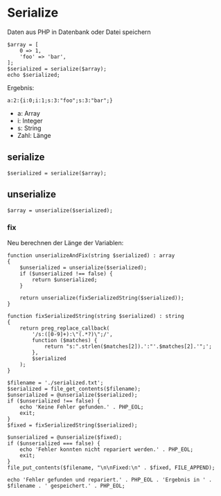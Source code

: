 # Serialize

Daten aus PHP in Datenbank oder Datei speichern

```
$array = [
    0 => 1,
    'foo' => 'bar',
];
$serialized = serialize($array);
echo $serialized;
```

Ergebnis:
```
a:2:{i:0;i:1;s:3:"foo";s:3:"bar";}
```

- a: Array
- i: Integer
- s: String
- Zahl: Länge

## serialize

```
$serialized = serialize($array);
```

## unserialize

```
$array = unserialize($serialized);
```

### fix

Neu berechnen der Länge der Variablen:

```
function unserializeAndFix(string $serialized) : array
{
    $unserialized = unserialize($serialized);
    if ($unserialized !== false) {
        return $unserialized;
    }

    return unserialize(fixSerializedString($serialized));
}

function fixSerializedString(string $serialized) : string
{
    return preg_replace_callback(
        '/s:([0-9]+):\"(.*?)\";/',
        function ($matches) {
            return "s:".strlen($matches[2]).':"'.$matches[2].'";';
        },
        $serialized
    );
}

$filename = './serialized.txt';
$serialized = file_get_contents($filename);
$unserialized = @unserialize($serialized);
if ($unserialized !== false) {
    echo 'Keine Fehler gefunden.' . PHP_EOL;
    exit;
}
$fixed = fixSerializedString($serialized);

$unserialized = @unserialize($fixed);
if ($unserialized === false) {
    echo 'Fehler konnten nicht repariert werden.' . PHP_EOL;
    exit;
}
file_put_contents($filename, "\n\nFixed:\n" . $fixed, FILE_APPEND);

echo 'Fehler gefunden und repariert.' . PHP_EOL . 'Ergebnis in ' . $filename . ' gespeichert.' . PHP_EOL;
```